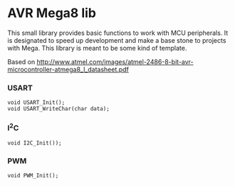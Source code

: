 AVR Mega8 lib
=============
This small library provides basic functions to work with MCU peripherals. It is designated to speed up development and make a base stone to projects with Mega. This library is meant to be some kind of template.

Based on <http://www.atmel.com/images/atmel-2486-8-bit-avr-microcontroller-atmega8_l_datasheet.pdf>

### USART ###

	void USART_Init();
	void USART_WriteChar(char data);

### I<sup>2</sup>C ###

	void I2C_Init());

### PWM ###

	void PWM_Init();